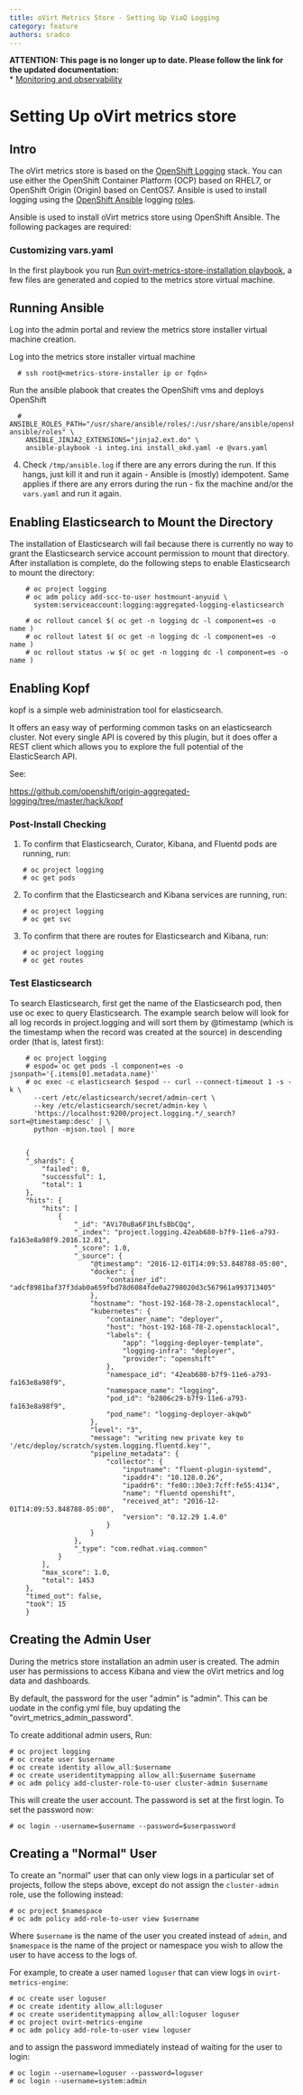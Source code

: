 ```yaml
---
title: oVirt Metrics Store - Setting Up ViaQ Logging
category: feature
authors: sradco
---
```

<div class="alert alert-warning">
  <strong>ATTENTION: This page is no longer up to date. Please follow the link for the updated documentation:</strong>
  <br/>
  * <a href="/documentation/administration_guide/#monitoring_and_observability">Monitoring and observability</a>
</div>

Setting Up oVirt metrics store
=======================

Intro
-----

The oVirt metrics store is based on the [OpenShift
Logging](https://github.com/openshift/origin-aggregated-logging) stack.
You can use either the OpenShift Container Platform (OCP) based on RHEL7, or
OpenShift Origin (Origin) based on CentOS7.  Ansible is used to install logging
using the [OpenShift Ansible](https://github.com/openshift/openshift-ansible)
logging [roles](https://github.com/openshift/openshift-ansible/blob/release-3.11/roles/openshift_logging/README.md).

Ansible is used to install oVirt metrics store using OpenShift Ansible.
The following packages are required:

### Customizing vars.yaml

In the first playbook you run
[Run ovirt-metrics-store-installation playbook](/develop/release-management/features/metrics/metrics-store-installation.html#run-ovirt-metrics-store-installation-playbook),
a few files are generated and copied to the metrics store virtual machine.


Running Ansible
---------------

Log into the admin portal and review the metrics store installer virtual machine creation.

Log into the metrics store installer virtual machine
```
  # ssh root@<metrics-store-installer ip or fqdn>
```

Run the ansible plabook that creates the OpenShift vms and deploys OpenShift

```
  # ANSIBLE_ROLES_PATH="/usr/share/ansible/roles/:/usr/share/ansible/openshift-ansible/roles" \
    ANSIBLE_JINJA2_EXTENSIONS="jinja2.ext.do" \
    ansible-playbook -i integ.ini install_okd.yaml -e @vars.yaml
```

4. Check `/tmp/ansible.log` if there are any errors during the run.  If this
hangs, just kill it and run it again - Ansible is (mostly) idempotent.  Same
applies if there are any errors during the run - fix the machine and/or the
`vars.yaml` and run it again.


Enabling Elasticsearch to Mount the Directory
---------------------------------------------
The installation of Elasticsearch will fail because there is currently no way to grant
the Elasticsearch service account permission to mount that directory.
After installation is complete, do the following steps to enable Elasticsearch to mount the directory:


        # oc project logging
        # oc adm policy add-scc-to-user hostmount-anyuid \
          system:serviceaccount:logging:aggregated-logging-elasticsearch

        # oc rollout cancel $( oc get -n logging dc -l component=es -o name )
        # oc rollout latest $( oc get -n logging dc -l component=es -o name )
        # oc rollout status -w $( oc get -n logging dc -l component=es -o name )


Enabling Kopf
-------------
kopf is a simple web administration tool for elasticsearch.

It offers an easy way of performing common tasks on an elasticsearch cluster.
Not every single API is covered by this plugin, but it does offer a REST client
which allows you to explore the full potential of the ElasticSearch API.

See:

https://github.com/openshift/origin-aggregated-logging/tree/master/hack/kopf



### Post-Install Checking ###

1. To confirm that Elasticsearch, Curator, Kibana, and Fluentd pods are running, run:

       # oc project logging
       # oc get pods

2. To confirm that the Elasticsearch and Kibana services are running, run:

       # oc project logging
       # oc get svc

3. To confirm that there are routes for Elasticsearch and Kibana, run:


       # oc project logging
       # oc get routes


### Test Elasticsearch ###

To search Elasticsearch, first get the name of the Elasticsearch pod, then use oc exec to query Elasticsearch.
The example search below will look for all log records in project.logging and will sort them by @timestamp
(which is the timestamp when the record was created at the source) in descending order (that is, latest first):

```
    # oc project logging
    # espod=`oc get pods -l component=es -o jsonpath='{.items[0].metadata.name}'`
    # oc exec -c elasticsearch $espod -- curl --connect-timeout 1 -s -k \
      --cert /etc/elasticsearch/secret/admin-cert \
      --key /etc/elasticsearch/secret/admin-key \
      'https://localhost:9200/project.logging.*/_search?sort=@timestamp:desc' | \
      python -mjson.tool | more


    {
    "_shards": {
        "failed": 0,
        "successful": 1,
        "total": 1
    },
    "hits": {
        "hits": [
            {
                "_id": "AVi70uBa6F1hLfsBbCQq",
                "_index": "project.logging.42eab680-b7f9-11e6-a793-fa163e8a98f9.2016.12.01",
                "_score": 1.0,
                "_source": {
                    "@timestamp": "2016-12-01T14:09:53.848788-05:00",
                    "docker": {
                        "container_id": "adcf8981baf37f3dab0a659fbd78d6084fde0a2798020d3c567961a993713405"
                    },
                    "hostname": "host-192-168-78-2.openstacklocal",
                    "kubernetes": {
                        "container_name": "deployer",
                        "host": "host-192-168-78-2.openstacklocal",
                        "labels": {
                            "app": "logging-deployer-template",
                            "logging-infra": "deployer",
                            "provider": "openshift"
                        },
                        "namespace_id": "42eab680-b7f9-11e6-a793-fa163e8a98f9",
                        "namespace_name": "logging",
                        "pod_id": "b2806c29-b7f9-11e6-a793-fa163e8a98f9",
                        "pod_name": "logging-deployer-akqwb"
                    },
                    "level": "3",
                    "message": "writing new private key to '/etc/deploy/scratch/system.logging.fluentd.key'",
                    "pipeline_metadata": {
                        "collector": {
                            "inputname": "fluent-plugin-systemd",
                            "ipaddr4": "10.128.0.26",
                            "ipaddr6": "fe80::30e3:7cff:fe55:4134",
                            "name": "fluentd openshift",
                            "received_at": "2016-12-01T14:09:53.848788-05:00",
                            "version": "0.12.29 1.4.0"
                        }
                    }
                },
                "_type": "com.redhat.viaq.common"
            }
        ],
        "max_score": 1.0,
        "total": 1453
    },
    "timed_out": false,
    "took": 15
    }
```

Creating the Admin User
-----------------------

During the metrics store installation an admin user is created.
The admin user has permissions to access Kibana and view the oVirt metrics and log data and dashboards. 

By default, the password for the user "admin" is "admin".
This can be uodate in the config.yml file, buy updating the "ovirt_metrics_admin_password".

To create additional admin users, Run:

    # oc project logging
    # oc create user $username
    # oc create identity allow_all:$username
    # oc create useridentitymapping allow_all:$username $username
    # oc adm policy add-cluster-role-to-user cluster-admin $username

This will create the user account.  The password is set at the
first login.  To set the password now:

    # oc login --username=$username --password=$userpassword

Creating a "Normal" User
-----------------------
To create an "normal" user that can only view logs in a particular set of
projects, follow the steps above, except do not assign the `cluster-admin`
role, use the following instead:

    # oc project $namespace
    # oc adm policy add-role-to-user view $username

Where `$username` is the name of the user you created instead of `admin`,
and `$namespace` is the name of the project or namespace you wish to allow
the user to have access to the logs of.

For example, to create a user
named `loguser` that can view logs in `ovirt-metrics-engine`:

    # oc create user loguser
    # oc create identity allow_all:loguser
    # oc create useridentitymapping allow_all:loguser loguser
    # oc project ovirt-metrics-engine
    # oc adm policy add-role-to-user view loguser

and to assign the password immediately instead of waiting for the user
to login:

    # oc login --username=loguser --password=loguser
    # oc login --username=system:admin
